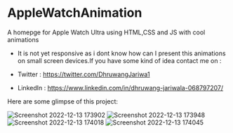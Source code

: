# AppleWatchAnimation

A homepge for Apple Watch Ultra using HTML,CSS and JS with cool animations 
- It is not yet responsive as i dont know how can I present this animations on small screen devices.If you have some kind of idea contact me on :

- Twitter : https://twitter.com/DhruwangJariwa1
- LinkedIn : https://www.linkedin.com/in/dhruwang-jariwala-068797207/

Here are some glimpse of this project:

![Screenshot 2022-12-13 173902](https://user-images.githubusercontent.com/67850763/207314919-1e36d865-2fd9-4030-b5a9-f5e1e7f39709.png)
![Screenshot 2022-12-13 173948](https://user-images.githubusercontent.com/67850763/207314932-9f28a60d-6129-4dcd-9b8b-e1f4fe564131.png)
![Screenshot 2022-12-13 174018](https://user-images.githubusercontent.com/67850763/207314940-7bea0023-a749-4b08-b49b-2fb29f66d458.png)
![Screenshot 2022-12-13 174045](https://user-images.githubusercontent.com/67850763/207314945-c4a796c8-e1be-4621-aaea-98590020703c.png)
